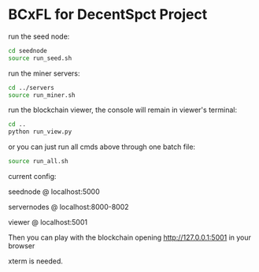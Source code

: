 # BCxFL for DecentSpct Project

run the seed node:
```sh
cd seednode
source run_seed.sh
```

run the miner servers:
```sh
cd ../servers
source run_miner.sh
```

run the blockchain viewer, the console will remain in viewer's terminal:
```sh
cd ..
python run_view.py
```

or you can just run all cmds above through one batch file:
```sh
source run_all.sh
```

current config:

seednode    @ localhost:5000

servernodes @ localhost:8000-8002

viewer      @ localhost:5001

Then you can play with the blockchain opening http://127.0.0.1:5001 in your browser

xterm is needed.
